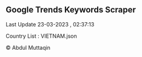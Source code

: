 

## Google Trends Keywords Scraper 
 
Last Update 23-03-2023 , 02:37:13

Country List :
VIETNAM.json



© Abdul Muttaqin 
